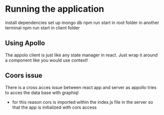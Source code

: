 # Running the application
install dependencies 
set up mongo db
npm run start in root folder
in another terminal npm run start in client folder

## Using Apollo
The appolo client is just like any state manager in react. Just wrap it around
a component like you would use context!

## Coors issue
There is a cross acces issue between react app and server as appollo tries to acces the data base with graphiql
- for this reason cors is imported within the index.js file in the server so that the app is initialized with cors access


